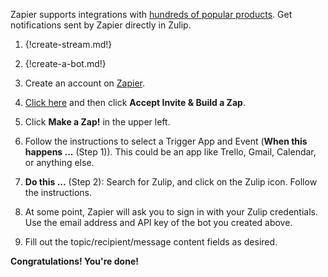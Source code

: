 Zapier supports integrations with
[hundreds of popular products](https://zapier.com/apps). Get notifications
sent by Zapier directly in Zulip.

1. {!create-stream.md!}

1. {!create-a-bot.md!}

1. Create an account on [Zapier](https://zapier.com).

1. [Click here](https://zapier.com/developer/public-invite/8304/bb0e9784d171eb44762c1bef4fcba2df/)
   and then click **Accept Invite & Build a Zap**.

1. Click **Make a Zap!** in the upper left.

1. Follow the instructions to select a Trigger App and Event (**When this happens ...** (Step 1)).
   This could be an app like Trello, Gmail, Calendar, or anything else.

1. **Do this ...** (Step 2): Search for Zulip, and click on the Zulip icon. Follow the instructions.

1. At some point, Zapier will ask you to sign in with your Zulip
   credentials. Use the email address and API key of the bot you created above.

1. Fill out the topic/recipient/message content fields as desired.

**Congratulations! You're done!**
